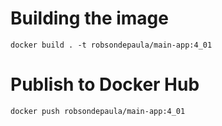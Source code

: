 # Building the image
```
docker build . -t robsondepaula/main-app:4_01
```
# Publish to Docker Hub
```
docker push robsondepaula/main-app:4_01
```
